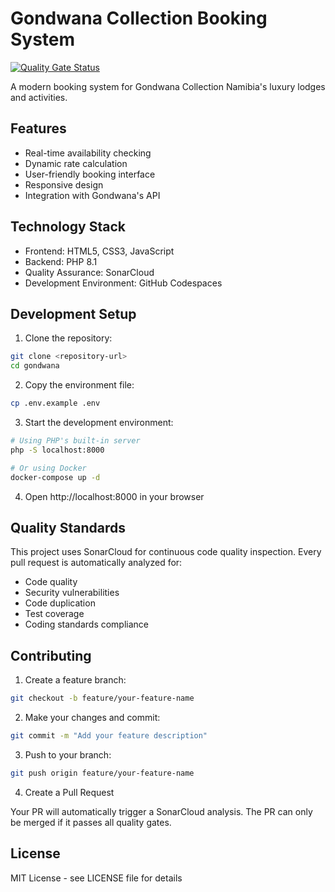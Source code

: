 # Gondwana Collection Booking System

[![Quality Gate Status](https://sonarcloud.io/api/project_badges/measure?project=gondwana-booking&metric=alert_status)](https://sonarcloud.io/summary/new_code?id=gondwana-booking)

A modern booking system for Gondwana Collection Namibia's luxury lodges and activities.

## Features

- Real-time availability checking
- Dynamic rate calculation
- User-friendly booking interface
- Responsive design
- Integration with Gondwana's API

## Technology Stack

- Frontend: HTML5, CSS3, JavaScript
- Backend: PHP 8.1
- Quality Assurance: SonarCloud
- Development Environment: GitHub Codespaces

## Development Setup

1. Clone the repository:
```bash
git clone <repository-url>
cd gondwana
```

2. Copy the environment file:
```bash
cp .env.example .env
```

3. Start the development environment:
```bash
# Using PHP's built-in server
php -S localhost:8000

# Or using Docker
docker-compose up -d
```

4. Open http://localhost:8000 in your browser

## Quality Standards

This project uses SonarCloud for continuous code quality inspection. Every pull request is automatically analyzed for:
- Code quality
- Security vulnerabilities
- Code duplication
- Test coverage
- Coding standards compliance

## Contributing

1. Create a feature branch:
```bash
git checkout -b feature/your-feature-name
```

2. Make your changes and commit:
```bash
git commit -m "Add your feature description"
```

3. Push to your branch:
```bash
git push origin feature/your-feature-name
```

4. Create a Pull Request

Your PR will automatically trigger a SonarCloud analysis. The PR can only be merged if it passes all quality gates.

## License

MIT License - see LICENSE file for details 